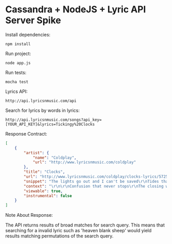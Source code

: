 #  Cassandra + NodeJS + Lyric API Server Spike


Install dependencies:
```
npm install
```
Run project:
```
node app.js
```

Run tests:
```
mocha test
```

Lyrics API:
```
http://api.lyricsnmusic.com/api

```
Search for lyrics by words in lyrics:
```
http://api.lyricsnmusic.com/songs?api_key=[YOUR_API_KEY]&lyrics=Tickingy%20Clocks

```
Response Contract:
```json
[
    {
        "artist": {
            "name": "Coldplay",
            "url": "http://www.lyricsnmusic.com/coldplay"
        },
        "title": "Clocks",
        "url": "http://www.lyricsnmusic.com/coldplay/clocks-lyrics/5725306",
        "snippet": "The lights go out and I can't be saved\r\nTides that I tried to swim against\r\n...",
        "context": "\r\n\r\nConfusion that never stops\r\nThe closing walls and the <em>ticking</em> <em>clocks</em>",
        "viewable": true,
        "instrumental": false
    }
]
```
Note About Response:

The API returns results of broad matches for search query. This means that searching for a invalid lyric such as 'heaven blank sheep' would yield results matching permutations of the search query.
